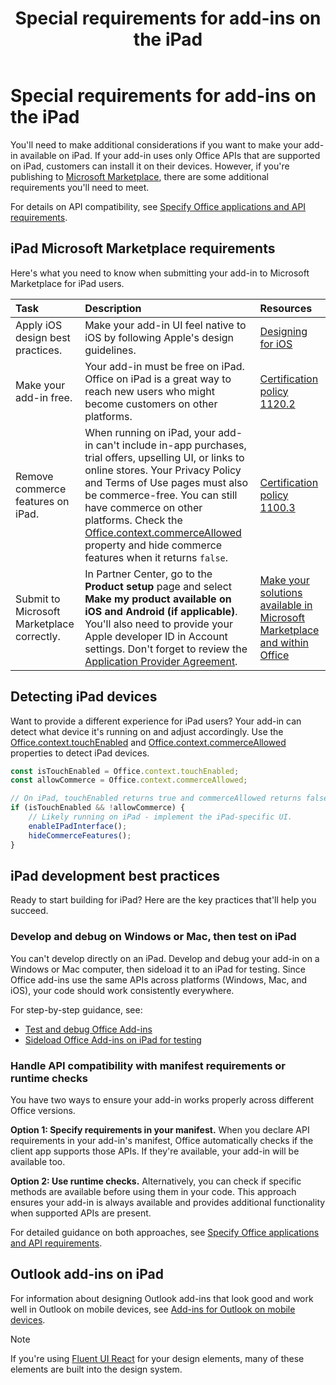﻿---
title: Special requirements for add-ins on the iPad
description: Learn some requirements for creating an Office Add-in that runs on an iPad.
ms.topic: best-practice
ms.date: 07/29/2025
ms.localizationpriority: medium
---

# Special requirements for add-ins on the iPad

You'll need to make additional considerations if you want to make your add-in available on iPad. If your add-in uses only Office APIs that are supported on iPad, customers can install it on their devices. However, if you're publishing to [Microsoft Marketplace](https://marketplace.microsoft.com), there are some additional requirements you'll need to meet.

For details on API compatibility, see [Specify Office applications and API requirements](../develop/specify-office-hosts-and-api-requirements.md).

## iPad Microsoft Marketplace requirements

Here's what you need to know when submitting your add-in to Microsoft Marketplace for iPad users.

|Task|Description|Resources|
|:-----|:-----|:-----|
|Apply iOS design best practices.|Make your add-in UI feel native to iOS by following Apple's design guidelines.|[Designing for iOS](https://developer.apple.com/design/human-interface-guidelines/designing-for-ios)|
|Make your add-in free.|Your add-in must be free on iPad. Office on iPad is a great way to reach new users who might become customers on other platforms.|[Certification policy 1120.2](/legal/marketplace/certification-policies#11202-mobile-requirements)|
|Remove commerce features on iPad.|When running on iPad, your add-in can't include in-app purchases, trial offers, upselling UI, or links to online stores. Your Privacy Policy and Terms of Use pages must also be commerce-free. You can still have commerce on other platforms. Check the [Office.context.commerceAllowed](/javascript/api/office/office.context#office-office-context-commerceallowed-member) property and hide commerce features when it returns `false`.|[Certification policy 1100.3](/legal/marketplace/certification-policies#11003-selling-additional-features)|
|Submit to Microsoft Marketplace correctly.|In Partner Center, go to the **Product setup** page and select **Make my product available on iOS and Android (if applicable)**. You'll also need to provide your Apple developer ID in Account settings. Don't forget to review the [Application Provider Agreement](https://go.microsoft.com/fwlink/?linkid=715691).|[Make your solutions available in Microsoft Marketplace and within Office](/partner-center/marketplace-offers/submit-to-appsource-via-partner-center)|

## Detecting iPad devices

Want to provide a different experience for iPad users? Your add-in can detect what device it's running on and adjust accordingly. Use the [Office.context.touchEnabled](/javascript/api/office/office.context#office-office-context-touchenabled-member) and [Office.context.commerceAllowed](/javascript/api/office/office.context#office-office-context-commerceallowed-member) properties to detect iPad devices.

```javascript
const isTouchEnabled = Office.context.touchEnabled;
const allowCommerce = Office.context.commerceAllowed;

// On iPad, touchEnabled returns true and commerceAllowed returns false.
if (isTouchEnabled && !allowCommerce) {
    // Likely running on iPad - implement the iPad-specific UI.
    enableIPadInterface();
    hideCommerceFeatures();
}
```

## iPad development best practices

Ready to start building for iPad? Here are the key practices that'll help you succeed.

### Develop and debug on Windows or Mac, then test on iPad

You can't develop directly on an iPad. Develop and debug your add-in on a Windows or Mac computer, then sideload it to an iPad for testing. Since Office add-ins use the same APIs across platforms (Windows, Mac, and iOS), your code should work consistently everywhere.

For step-by-step guidance, see:

- [Test and debug Office Add-ins](../testing/test-debug-office-add-ins.md)
- [Sideload Office Add-ins on iPad for testing](../testing/sideload-an-office-add-in-on-ipad.md)

### Handle API compatibility with manifest requirements or runtime checks

You have two ways to ensure your add-in works properly across different Office versions.

**Option 1: Specify requirements in your manifest.**
When you declare API requirements in your add-in's manifest, Office automatically checks if the client app supports those APIs. If they're available, your add-in will be available too.

**Option 2: Use runtime checks.**
Alternatively, you can check if specific methods are available before using them in your code. This approach ensures your add-in is always available and provides additional functionality when supported APIs are present.

For detailed guidance on both approaches, see [Specify Office applications and API requirements](../develop/specify-office-hosts-and-api-requirements.md).

## Outlook add-ins on iPad

For information about designing Outlook add-ins that look good and work well in Outlook on mobile devices, see [Add-ins for Outlook on mobile devices](../outlook/outlook-mobile-addins.md).

> [!NOTE]
> If you're using [Fluent UI React](../quickstarts/fluent-react-quickstart.md) for your design elements, many of these elements are built into the design system.
